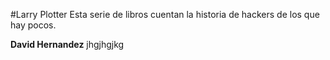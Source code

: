 #Larry Plotter
Esta serie de libros cuentan la historia de hackers de los que hay pocos.

**David Hernandez** jhgjhgjkg